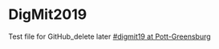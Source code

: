 # DigMit2019
Test file for GitHub_delete later [#digmit19 at Pott-Greensburg](https://digitalitford.github.io/DigMitCS/index.html)
